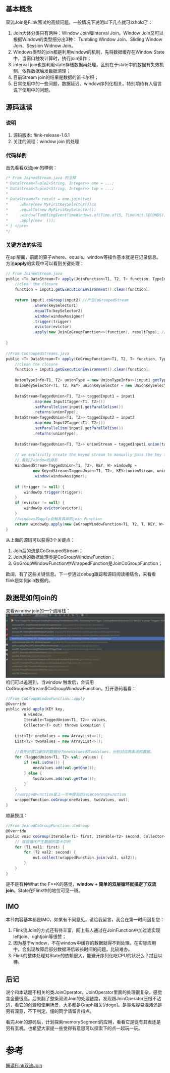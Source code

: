 ## 基本概念

双流Join是Flink面试的高频问题。一般情况下说明以下几点就可以hold了：

1.  Join大体分类只有两种：Window Join和Interval Join。Window Join又可以根据Window的类型细分出3种：
    Tumbling Window Join、Sliding Window Join、Session Widnow Join。
2.  Windows类型的join都是利用window的机制，先将数据缓存在Window State中，当窗口触发计算时，执行join操作；
3.  interval join也是利用state存储数据再处理，区别在于state中的数据有失效机制，依靠数据触发数据清理；
4.  目前Stream join的结果是数据的笛卡尔积；
5.  日常使用中的一些问题，数据延迟、window序列化相关。特别期待有人留言说下使用中的问题。

## 源码速读

### 说明

1.  源码版本: flink-release-1.6.1
2.  关注的流程：window join 的处理

### 代码样例

首先看看双流join的样例：

```scala
/* From JoinedStream.java 的注释
* DataStream<Tuple2<String, Integer>> one = ...;
* DataStream<Tuple2<String, Integer>> twp = ...;
*
* DataStream<T> result = one.join(two)
*     .where(new MyFirstKeySelector())co
*     .equalTo(new MyFirstKeySelector())
*     .window(TumblingEventTimeWindows.of(Time.of(5, TimeUnit.SECONDS)))
*     .apply(new  ());
* } </pre>
*/
```

### 关键方法的实现

在api层面，前面的算子where、equals、window等操作基本就是在记录信息。方法**apply**的实现中可以看到关键处理：

```scala
// From JoinedStream.java
public <T> DataStream<T> apply(JoinFunction<T1, T2, T> function, TypeInformation<T> resultType) {
	//clean the closure
	function = input1.getExecutionEnvironment().clean(function);

	return input1.coGroup(input2) //产生CoGroupedStream
			.where(keySelector1)
			.equalTo(keySelector2)
			.window(windowAssigner)
			.trigger(trigger)
			.evictor(evictor)
			.apply(new JoinCoGroupFunction<>(function), resultType); //Join的处理方法是JoinCoGroupFunction

}

//From CoGroupedStreams.java
public <T> DataStream<T> apply(CoGroupFunction<T1, T2, T> function, TypeInformation<T> resultType) {
	//clean the closure
	function = input1.getExecutionEnvironment().clean(function);

	UnionTypeInfo<T1, T2> unionType = new UnionTypeInfo<>(input1.getType(), input2.getType());
	UnionKeySelector<T1, T2, KEY> unionKeySelector = new UnionKeySelector<>(keySelector1, keySelector2);

	DataStream<TaggedUnion<T1, T2>> taggedInput1 = input1
			.map(new Input1Tagger<T1, T2>())
			.setParallelism(input1.getParallelism())
			.returns(unionType);
	DataStream<TaggedUnion<T1, T2>> taggedInput2 = input2
			.map(new Input2Tagger<T1, T2>())
			.setParallelism(input2.getParallelism())
			.returns(unionType);

	DataStream<TaggedUnion<T1, T2>> unionStream = taggedInput1.union(taggedInput2);

	// we explicitly create the keyed stream to manually pass the key type information in
	// 看到了window的身影
	WindowedStream<TaggedUnion<T1, T2>, KEY, W> windowOp =
			new KeyedStream<TaggedUnion<T1, T2>, KEY>(unionStream, unionKeySelector, keyType)
			.window(windowAssigner);

	if (trigger != null) {
		windowOp.trigger(trigger);
	}
	if (evictor != null) {
		windowOp.evictor(evictor);
	}
	//windows的apply会触发具体的join Function
	return windowOp.apply(new CoGroupWindowFunction<T1, T2, T, KEY, W>(function), resultType);
}
```

从上面的源码可以获得3个关键点：

1.  Join后的流是CoGroupedStream；
2.  Join后的数据处理类是CoGroupWindowFunction；
3.  GoGroupWindowFunction中WrappedFunction是JoinCoGroupFunction；

欧阔，有了这些关键信息。下一步通过debug跟踪和源码阅读相结合，来看看flink是如何join数据的。

## 数据是如何join的

来看window join的一个调用栈：
![](../images/2022/09/20220928140411.png)
咱们可以追溯到，当window 触发后，会调用CoGroupedStream$CoGroupWindowFunction。打开源码看看：

```scala
//From CoGroupWindowFunction::apply
@Override
public void apply(KEY key,
		W window,
		Iterable<TaggedUnion<T1, T2>> values,
		Collector<T> out) throws Exception {

	List<T1> oneValues = new ArrayList<>();
	List<T2> twoValues = new ArrayList<>();

	//首先对窗口缓存的数据分为oneValues和TwoValues，分别对应两条流的数据。
	for (TaggedUnion<T1, T2> val: values) {
		if (val.isOne()) {
			oneValues.add(val.getOne());
		} else {
			twoValues.add(val.getTwo());
		}
	}
	//warppedFunction是上一节中提到的JoinCoGroupFunction
	wrappedFunction.coGroup(oneValues, twoValues, out);
}
```

顺藤摸瓜：

```scala
//From JoinedCoGroupFunction::CoGroup
@Override
public void coGroup(Iterable<T1> first, Iterable<T2> second, Collector<T> out) throws Exception {
	// 双层循环产生数据的笛卡尔积
	for (T1 val1: first) {
		for (T2 val2: second) {
			out.collect(wrappedFunction.join(val1, val2));
		}
	}
}
```

是不是有种What the F**K的感觉，**window + 简单的双层循环就搞定了双流join**。State在Flink中的地位可见一斑。

## IMO

本节内容基本都是IMO，如果有不同意见，请给我留言，我会在第一时间回复您：

1.  Flink流Join的方式还有待丰富，网上有人通过在JoinFunction中加过滤实现leftjoin、rightjoin等很赞；
2.  因为基于window，不在window中缓存的数据就得不到处理。在实际应用中，会出现故障后部分数据滞后较长时间的问题，比较难办。
3.  Flink的整体处理对State的依赖很大，能避开序列化吃CPU的状况么？拭目以待。

## 后记

说个和本话题不相关的类JoinOperator。JoinOperator里面的处理很复杂，感觉含金量很高。后来翻了整条双流Join的处理链路，发现跟JoinOperator压根不沾边，看它的创建和使用场景，大多都是Graph相关\[/dogo\]。是类名容易混淆还是另有深意，不下判定。懂的同学请留言指点。

看完Join的源码后，计划探索memorySegment的应用，看看它是徒有其表还是另有玄机。也希望大家提一些觉得有意思可以探索下的点一起玩一玩。

# 参考
[解读Flink双流Join](https://blog.csdn.net/xianzhen376/article/details/89810958)